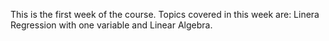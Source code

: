 This is the first week of the course. Topics covered in this week are: Linera Regression with one variable and Linear Algebra. 

